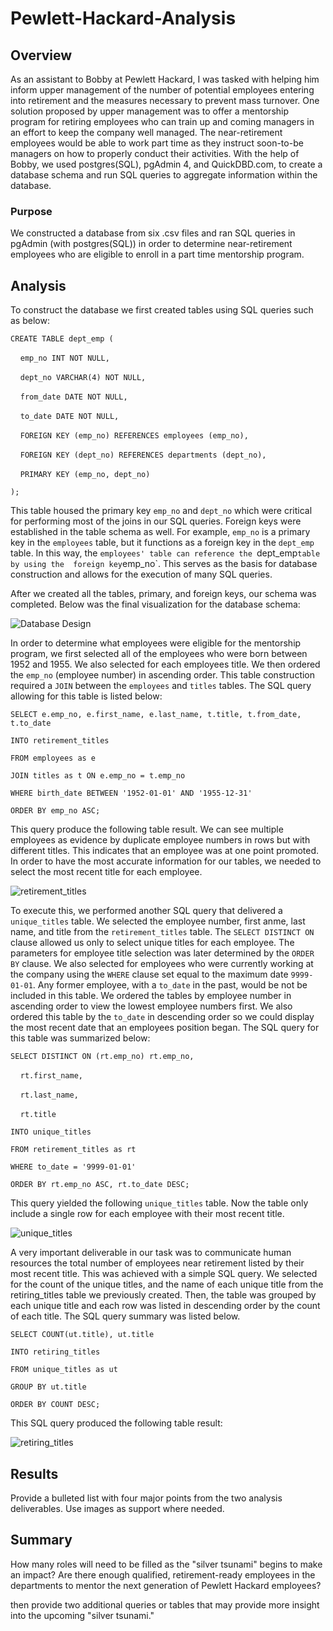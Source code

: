 # Pewlett-Hackard-Analysis

## Overview

As an assistant to Bobby at Pewlett Hackard, I was tasked with helping him inform upper management of the number of potential employees entering into retirement and the measures necessary to prevent mass turnover. One solution proposed by upper management was to offer a mentorship program for retiring employees who can train up and coming managers in an effort to keep the company well managed. The near-retirement employees would be able to work part time as they instruct soon-to-be managers on how to properly conduct their activities. With the help of Bobby, we used postgres(SQL), pgAdmin 4, and QuickDBD.com, to create a database schema and run SQL queries to aggregate information within the database.

### Purpose
We constructed a database from six .csv files and ran SQL queries in pgAdmin (with postgres(SQL)) in order to determine near-retirement employees who are eligible to enroll in a part time mentorship program.

## Analysis

To construct the database we first created tables using SQL queries such as below:

`CREATE TABLE dept_emp (`

&nbsp;&nbsp;&nbsp;&nbsp;`emp_no INT NOT NULL,`

&nbsp;&nbsp;&nbsp;&nbsp;`dept_no VARCHAR(4) NOT NULL,`

&nbsp;&nbsp;&nbsp;&nbsp;`from_date DATE NOT NULL,`

&nbsp;&nbsp;&nbsp;&nbsp;`to_date DATE NOT NULL,`

&nbsp;&nbsp;&nbsp;&nbsp;`FOREIGN KEY (emp_no) REFERENCES employees (emp_no),`

&nbsp;&nbsp;&nbsp;&nbsp;`FOREIGN KEY (dept_no) REFERENCES departments (dept_no),`

&nbsp;&nbsp;&nbsp;&nbsp;`PRIMARY KEY (emp_no, dept_no)`

`);`

This table housed the primary key `emp_no` and `dept_no` which were critical for performing most of the joins in our SQL queries. Foreign keys were established in the table schema as well. For example, `emp_no` is a primary key in the `employees` table, but it functions as a foreign key in the `dept_emp` table. In this way, the `employees' table can reference the `dept_emp` table by using the 
foreign key `emp_no`. This serves as the basis for database construction and allows for the execution of many SQL queries.

After we created all the tables, primary, and foreign keys, our schema was completed. Below was the final visualization for the database schema:

![Database Design](https://github.com/willmino/Pewlett-Hackard-Analysis/blob/main/ERDiagram.png)

In order to determine what employees were eligible for the mentorship program, we first selected all of the employees who were born between 1952 and 1955. We also selected for each employees title. We then ordered the `emp_no` (employee number) in ascending order. This table construction required a `JOIN` between the `employees` and `titles` tables. The SQL query allowing for this table is listed below:

`SELECT e.emp_no, e.first_name, e.last_name, t.title, t.from_date, t.to_date`

`INTO retirement_titles`

`FROM employees as e`

`JOIN titles as t ON e.emp_no = t.emp_no`

`WHERE birth_date BETWEEN '1952-01-01' AND '1955-12-31'`

`ORDER BY emp_no ASC;`

This query produce the following table result. We can see multiple employees as evidence by duplicate employee numbers in rows but with different titles. This indicates that an employee was at one point promoted. In order to have the most accurate information for our tables, we needed to select the most recent title for each employee.

![retirement_titles](https://github.com/willmino/Pewlett-Hackard-Analysis/blob/main/retirement_titles.png)


To execute this, we performed another SQL query that delivered a `unique_titles` table. We selected the employee number, first anme, last name, and title from the `retirement_titles` table. The `SELECT DISTINCT ON` clause allowed us only to select unique titles for each employee. The parameters for employee title selection was later determined by the `ORDER BY` clause. We also selected for employees who were currently working at the company using the `WHERE` clause set equal to the maximum date `9999-01-01`. Any former employee, with a `to_date` in the past, would be not be included in this table. We ordered the tables by employee number in ascending order to view the lowest employee numbers first. We also ordered this table by the `to_date` in descending order so we could display the most recent date that an employees position began. The SQL query for this table was summarized below:

`SELECT DISTINCT ON (rt.emp_no) rt.emp_no,`

&nbsp;&nbsp;&nbsp;&nbsp;`rt.first_name,`

&nbsp;&nbsp;&nbsp;&nbsp;`rt.last_name, `

&nbsp;&nbsp;&nbsp;&nbsp;`rt.title`

`INTO unique_titles`

`FROM retirement_titles as rt`

`WHERE to_date = '9999-01-01'`

`ORDER BY rt.emp_no ASC, rt.to_date DESC;`

This query yielded the following `unique_titles` table. Now the table only include a single row for each employee with their most recent title.

![unique_titles](https://github.com/willmino/Pewlett-Hackard-Analysis/blob/main/unique_titles.png)

A very important deliverable in our task was to communicate human resources the total number of employees near retirement listed by their most recent title. This was achieved with a simple SQL query. We selected for the count of the unique titles, and the name of each unique title from the retiring_titles table we previously created. Then, the table was grouped by each unique title and each row was listed in descending order by the count of each title. The SQL query summary was listed below.

`SELECT COUNT(ut.title), ut.title`

`INTO retiring_titles`

`FROM unique_titles as ut`

`GROUP BY ut.title`

`ORDER BY COUNT DESC;`

This SQL query produced the following table result:

![retiring_titles](https://github.com/willmino/Pewlett-Hackard-Analysis/blob/main/retiring_titles.png)


## Results

Provide a bulleted list with four major points from the two analysis deliverables. Use images as support where needed.

## Summary


How many roles will need to be filled as the "silver tsunami" begins to make an impact?
Are there enough qualified, retirement-ready employees in the departments to mentor the next generation of Pewlett Hackard employees?

then provide two additional queries or tables that may provide more insight into the upcoming "silver tsunami."